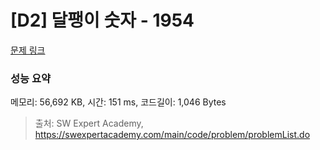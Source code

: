 # [D2] 달팽이 숫자 - 1954 

[문제 링크](https://swexpertacademy.com/main/code/problem/problemDetail.do?contestProbId=AV5PobmqAPoDFAUq) 

### 성능 요약

메모리: 56,692 KB, 시간: 151 ms, 코드길이: 1,046 Bytes



> 출처: SW Expert Academy, https://swexpertacademy.com/main/code/problem/problemList.do
